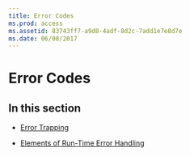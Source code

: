 ```yaml
---
title: Error Codes
ms.prod: access
ms.assetid: 83743ff7-a9d8-4adf-8d2c-7add1e7e8d7e
ms.date: 06/08/2017
---
```



# Error Codes

## In this section


- [Error Trapping](../Error-Codes/error-trapping.md)
    
- [Elements of Run-Time Error Handling](../Error-Codes/elements-of-run-time-error-handling.md)
    

